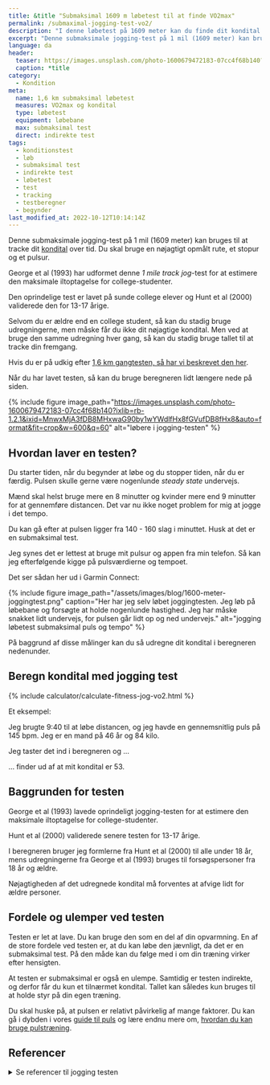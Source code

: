 ```yaml
---
title: &title "️Submaksimal 1609 m løbetest til at finde VO2max"
permalink: /submaximal-jogging-test-vo2/
description: "I denne løbetest på 1609 meter kan du finde dit kondital og VO2max. Du skal bare bruge en nøjagtigt opmålt rute, et stopur og et pulsur."
excerpt: "Denne submaksimale jogging-test på 1 mil (1609 meter) kan bruges til at tracke dit kondital over tid. Du skal bruge en nøjagtigt opmålt rute, et stopur og et pulsur."
language: da
header:
  teaser: https://images.unsplash.com/photo-1600679472183-07cc4f68b140?ixlib=rb-1.2.1&ixid=MnwxMjA3fDB8MHxwaG90by1wYWdlfHx8fGVufDB8fHx8&auto=format&fit=crop&h=300&w=400&q=10
  caption: *title
category:
  - Kondition
meta:
  name: 1,6 km submaksimal løbetest
  measures: VO2max og kondital
  type: løbetest
  equipment: løbebane
  max: submaksimal test
  direct: indirekte test
tags:
  - konditionstest
  - løb
  - submaksimal test
  - indirekte test
  - løbetest
  - test
  - tracking
  - testberegner
  - begynder
last_modified_at: 2022-10-12T10:14:14Z
---
```


Denne submaksimale jogging-test på 1 mil (1609 meter) kan bruges til at tracke dit [kondital](/kondital/) over tid. Du skal bruge en nøjagtigt opmålt rute, et stopur og et pulsur.

George et al (1993) har udformet denne _1 mile track jog_-test for at estimere den maksimale iltoptagelse for college-studenter.

Den oprindelige test er lavet på sunde college elever og Hunt et al (2000) validerede den for 13-17 årige.

Selvom du er ældre end en college student, så kan du stadig bruge udregningerne, men måske får du ikke dit nøjagtige kondital. Men ved at bruge den samme udregning hver gang, så kan du stadig bruge tallet til at tracke din fremgang.

Hvis du er på udkig efter [1,6 km gangtesten, så har vi beskrevet den her](/gaatest/).

Når du har lavet testen, så kan du bruge beregneren lidt længere nede på siden.

{% include figure image_path="https://images.unsplash.com/photo-1600679472183-07cc4f68b140?ixlib=rb-1.2.1&ixid=MnwxMjA3fDB8MHxwaG90by1wYWdlfHx8fGVufDB8fHx8&auto=format&fit=crop&w=600&q=60" alt="løbere i jogging-testen" %}

## Hvordan laver en testen?

Du starter tiden, når du begynder at løbe og du stopper tiden, når du er færdig. Pulsen skulle gerne være nogenlunde _steady state_ undervejs.

Mænd skal helst bruge mere en 8 minutter og kvinder mere end 9 minutter for at gennemføre distancen. Det var nu ikke noget problem for mig at jogge i det tempo.

Du kan gå efter at pulsen ligger fra 140 - 160 slag i minuttet. Husk at det er en submaksimal test.

Jeg synes det er lettest at bruge mit pulsur og appen fra min telefon. Så kan jeg efterfølgende kigge på pulsværdierne og tempoet.

Det ser sådan her ud i Garmin Connect:

{% include figure image_path="/assets/images/blog/1600-meter-joggingtest.png" caption="Her har jeg selv løbet joggingtesten. Jeg løb på løbebane og forsøgte at holde nogenlunde hastighed. Jeg har måske snakket lidt undervejs, for pulsen går lidt op og ned undervejs." alt="jogging løbetest submaksimal puls og tempo" %}

På baggrund af disse målinger kan du så udregne dit kondital i beregneren nedenunder.

## Beregn kondital med jogging test

{% include calculator/calculate-fitness-jog-vo2.html %}

Et eksempel:

Jeg brugte 9:40 til at løbe distancen, og jeg havde en gennemsnitlig puls på 145 bpm. Jeg er en mand på 46 år og 84 kilo.

Jeg taster det ind i beregneren og ...

... finder ud af at mit kondital er 53.

## Baggrunden for testen

George et al (1993) lavede oprindeligt jogging-testen for at estimere den maksimale iltoptagelse for college-studenter.

Hunt et al (2000) validerede senere testen for 13-17 årige.

I beregneren bruger jeg formlerne fra Hunt et al (2000) til alle under 18 år, mens udregningerne fra George et al (1993) bruges til forsøgspersoner fra 18 år og ældre.

Nøjagtigheden af det udregnede kondital må forventes at afvige lidt for ældre personer.

## Fordele og ulemper ved testen

Testen er let at lave. Du kan bruge den som en del af din opvarmning. En af de store fordele ved testen er, at du kan løbe den jævnligt, da det er en submaksimal test. På den måde kan du følge med i om din træning virker efter hensigten.

At testen er submaksimal er også en ulempe. Samtidig er testen indirekte, og derfor får du kun et tilnærmet kondital. Tallet kan således kun bruges til at holde styr på din egen træning.

Du skal huske på, at pulsen er relativt påvirkelig af mange faktorer. Du kan gå i dybden i vores [guide til puls](/puls/) og lære endnu mere om, [hvordan du kan bruge pulstræning](/pulstraening/).

## Referencer

<details markdown="1">
  <summary>Se referencer til jogging testen</summary>

- Ferrar, Katia, Harrison Evans, Ashleigh Smith, Gaynor Parfitt, og Roger Eston. 2014. “A Systematic Review and Meta-Analysis of Submaximal Exercise-Based Equations to Predict Maximal Oxygen Uptake in Young People”. Pediatric exercise science 26 (april). <https://doi.org/10.1123/pes.2013-0153>.
- George, James, P. Vehrs, Phillip Allsen, Gilbert Fellingham, og A. Fisher. 1993. “VO2 max estimation from a submaximal 1-mile track jog for fit college age individuals”. Medicine and science in sports and exercise 25 (april): 401–6. <https://doi.org/10.1249/00005768-199303000-00017>.
- Hunt, Brian, James George, P. Vehrs, A. Fisher, og Gilbert Fellingham. 2000. “Validity of a Submaximal 1-Mile Track Jog Test in Predicting VO 2 max in Fit Teenagers”. Pediatric exercise science 12 (februar): 80–90. <https://doi.org/10.1123/pes.12.1.80>.
</details>
